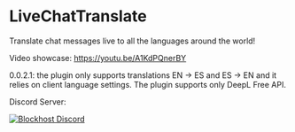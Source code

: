 # LiveChatTranslate
Translate chat messages live to all the languages around the world!

Video showcase: https://youtu.be/A1KdPQnerBY

0.0.2.1: the plugin only supports translations EN -> ES and ES -> EN and it relies on client language settings. The plugin supports only DeepL Free API.

Discord Server:

[![Blockhost Discord](https://discord.com/api/guilds/1045987129651625994/widget.png?style=banner2)](https://discord.gg/GcemTB848R)
